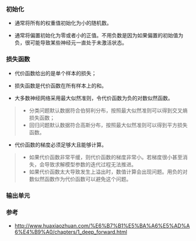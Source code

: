 


### 初始化
- 通常将所有的权重值初始化为小的随机数。

- 通常将偏置初始化为零或者小的正值。不用负数是因为如果偏置的初始值为负，很可能导致某些神经元一直处于未激活状态。

### 损失函数
- 代价函数给出的是单个样本的损失；

- 损失函数是代价函数在所有样本上的和。

- 大多数神经网络采用最大似然准则，令代价函数为负的对数似然函数。
> - 分类问题默认数据符合伯努利分布，按照最大似然准则可以得到交叉熵损失函数；
> - 回归问题默认数据符合高斯分布，按照最大似然准则可以得到平方损失函数。

- 代价函数的梯度必须足够大且能够计算。
> - 如果代价函数非常平缓，则代价函数的梯度非常小。若梯度很小甚至消失，会导致求解模型参数的迭代过程无法推进。
> - 如果代价函数太大导致发生上溢出时，数值计算会出现问题。用负的对数似然函数作为代价函数可以避免这个问题。

### 输出单元


### 参考
- http://www.huaxiaozhuan.com/%E6%B7%B1%E5%BA%A6%E5%AD%A6%E4%B9%A0/chapters/1_deep_forward.html
